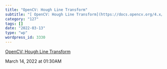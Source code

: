 ```yaml
---
title: "OpenCV: Hough Line Transform"
subtitle: "[ OpenCV: Hough Line Transform](https://docs.opencv.org/4.x/d6/d10/tutorial_py_houghlines.html)"
category: "127"
tags: []
date: "2022-03-13"
type: "wp"
wordpress_id: 3330
---
```

[ OpenCV: Hough Line Transform](https://docs.opencv.org/4.x/d6/d10/tutorial_py_houghlines.html)
 
March 14, 2022 at 01:30AM